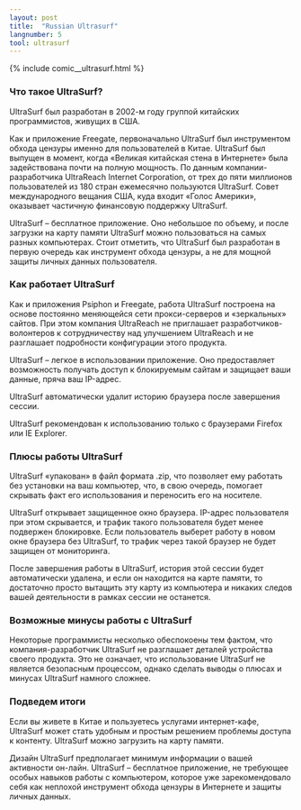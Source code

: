 ```yaml
---
layout: post
title:  "Russian Ultrasurf"
langnumber: 5
tool: ultrasurf
---
```


{% include comic__ultrasurf.html %}


<h3 class='subhed'>Что такое UltraSurf?</h3>

UltraSurf был разработан в 2002-м году группой китайских программистов, живущих в США.

Как и приложение Freegate, первоначально UltraSurf был инструментом обхода цензуры именно для пользователей в Китае. UltraSurf был выпущен в момент, когда «Великая китайская стена в Интернете» была задействована почти на полную мощность. По данным компании-разработчика  UltraReach Internet Corporation, от трех до пяти миллионов пользователей из 180 стран ежемесячно пользуются UltraSurf. Совет международного вещания США, куда входит «Голос Америки», оказывает частичную финансовую поддержку UltraSurf.

UltraSurf  – бесплатное приложение. Оно небольшое по объему, и после загрузки на карту памяти UltraSurf можно пользоваться на самых разных компьютерах. Стоит отметить, что UltraSurf был разработан в первую очередь как инструмент обхода цензуры, а не для мощной защиты личных данных пользователя.

<h3 class='subhed icon how'>Как работает UltraSurf</h3>

Как и приложения Psiphon и Freegate, работа UltraSurf построена на основе постоянно меняющейся сети прокси-серверов и «зеркальных» сайтов. При этом компания UltraReach не приглашает разработчиков-волонтеров к сотрудничеству над улучшением UltraReach и не разглашает подробности конфигурации этого продукта.

UltraSurf – легкое в использовании приложение. Оно предоставляет возможность получать доступ к блокируемым сайтам и защищает ваши данные, пряча ваш IP-адрес.

UltraSurf автоматически удалит историю браузера после завершения сессии.

UltraSurf рекомендован к использованию только с браузерами Firefox или IE Explorer.

<h3 class='subhed icon help'>Плюсы работы UltraSurf</h3>

UltraSurf «упакован» в файл формата .zip, что позволяет ему работать без установки на ваш компьютер, что, в свою очередь, помогает скрывать факт его использования и переносить его на носителе.

UltraSurf открывает защищенное окно браузера. IP-адрес пользователя при этом скрывается, и трафик такого пользователя будет менее подвержен блокировке. Если пользователь выберет работу в новом окне браузера без UltraSurf, то трафик через такой браузер не будет защищен от мониторинга.

После завершения работы в UltraSurf, история этой сессии будет автоматически удалена, и если он находится на карте памяти, то достаточно просто вытащить эту карту из компьютера и никаких следов вашей деятельности в рамках сессии не останется.

<h3 class='subhed icon caution'>Возможные минусы работы с UltraSurf</h3>

Некоторые программисты несколько обеспокоены тем фактом, что компания-разработчик UltraSurf не разглашает деталей устройства своего продукта. Это не означает, что использование UltraSurf не является безопасным процессом, однако сделать выводы о плюсах и минусах UltraSurf намного сложнее.

<h3 class='subhed icon bottomLine'>Подведем итоги</h3>

Если вы живете в Китае и пользуетесь услугами интернет-кафе, UltraSurf может стать удобным и простым решением проблемы доступа к контенту. UltraSurf можно загрузить на карту памяти.

Дизайн UltraSurf предполагает минимум информации о вашей активности он-лайн. UltraSurf – бесплатное приложение, не требующее особых навыков работы с компьютером, которое уже зарекомендовало себя как неплохой инструмент обхода цензуры в Интернете и защиты личных данных.
